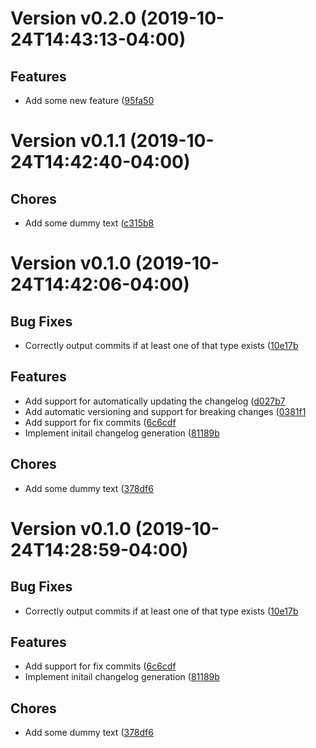 # Version v0.2.0 (2019-10-24T14:43:13-04:00)

## Features

*  Add some new feature ([95fa50](https://github.com/haleyrc/changelog/commit/95fa50b3cf4312aae89317da7fd20eca440640ca)

# Version v0.1.1 (2019-10-24T14:42:40-04:00)

## Chores

*  Add some dummy text ([c315b8](https://github.com/haleyrc/changelog/commit/c315b8f71315e312851cdb6d9fd62e1eb8bf0020)

# Version v0.1.0 (2019-10-24T14:42:06-04:00)

## Bug Fixes

*  Correctly output commits if at least one of that type exists ([10e17b](https://github.com/haleyrc/changelog/commit/10e17bb60a3b50edc7feea4f666312141d17a42f)

## Features

*  Add support for automatically updating the changelog ([d027b7](https://github.com/haleyrc/changelog/commit/d027b78886ad8352bd15084273eb1f9f5cefe6b6)
*  Add automatic versioning and support for breaking changes ([0381f1](https://github.com/haleyrc/changelog/commit/0381f1f6f4f39cc1ce7471c616c7757fd693bbb7)
*  Add support for fix commits ([6c6cdf](https://github.com/haleyrc/changelog/commit/6c6cdf771466ca592b81fe10feed6bf8cf4928ab)
*  Implement initail changelog generation ([81189b](https://github.com/haleyrc/changelog/commit/81189bd0784e7c3b8134594a2ff670fa874959cd)

## Chores

*  Add some dummy text ([378df6](https://github.com/haleyrc/changelog/commit/378df6133412c62c72e421646ec75b65c049c828)

# Version v0.1.0 (2019-10-24T14:28:59-04:00)

## Bug Fixes

*  Correctly output commits if at least one of that type exists ([10e17b](https://github.com/haleyrc/changelog/commit/10e17bb60a3b50edc7feea4f666312141d17a42f)

## Features

*  Add support for fix commits ([6c6cdf](https://github.com/haleyrc/changelog/commit/6c6cdf771466ca592b81fe10feed6bf8cf4928ab)
*  Implement initail changelog generation ([81189b](https://github.com/haleyrc/changelog/commit/81189bd0784e7c3b8134594a2ff670fa874959cd)

## Chores

*  Add some dummy text ([378df6](https://github.com/haleyrc/changelog/commit/378df6133412c62c72e421646ec75b65c049c828)

